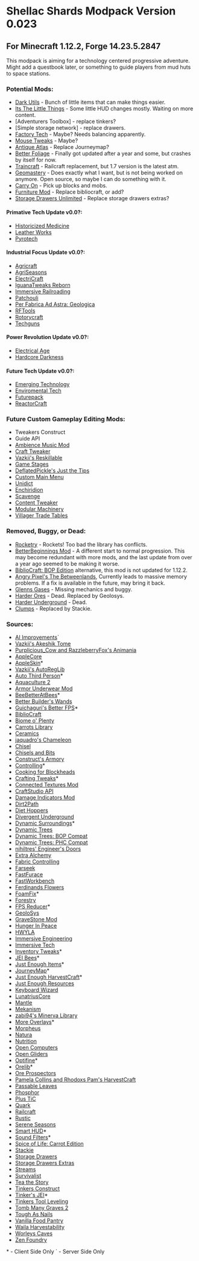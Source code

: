 # Shellac Shards Modpack Version 0.023
## For Minecraft 1.12.2, Forge 14.23.5.2847
This modpack is aiming for a technology centered progressive adventure. Might add a questbook later, or something to guide players from mud huts to space stations.


### Potential Mods:
- [Dark Utils](https://www.curseforge.com/minecraft/mc-mods/dark-utilities) - Bunch of little items that can make things easier.
- [Its The Little Things](https://www.curseforge.com/minecraft/mc-mods/its-the-little-things) - Some little HUD changes mostly. Waiting on more content.
- [Adventurers Toolbox] - replace tinkers?
- [Simple storage network] - replace drawers.
- [Factory Tech](https://www.curseforge.com/minecraft/mc-mods/factory-tech) - Maybe? Needs balancing apparently.
- [Mouse Tweaks](https://www.curseforge.com/minecraft/mc-mods/mouse-tweaks) - Maybe?
- [Antique Atlas](https://www.curseforge.com/minecraft/mc-mods/antique-atlas) - Replace Journeymap?
- [Better Foliage](https://www.curseforge.com/minecraft/mc-mods/better-foliage) - Finally got updated after a year and some, but crashes by itself for now.
- [Traincraft](http://traincraft-mod.com/wordpress/about/) - Railcraft replacement, but 1.7 version is the latest atm.
- [Geomastery](https://github.com/JayAvery/geomastery) - Does exactly what I want, but is not being worked on anymore. Open source, so maybe I can do something with it.
- [Carry On](https://www.curseforge.com/minecraft/mc-mods/carry-on) - Pick up blocks and mobs.
- [Furniture Mod](https://mrcrayfish.com/mods?id=cfm) - Replace bibliocraft, or add?
- [Storage Drawers Unlimited](https://www.curseforge.com/minecraft/mc-mods/storage-drawers-unlimited) - Replace storage drawers extras?
#### Primative Tech Update v0.0?:
- [Historicized Medicine](https://www.curseforge.com/minecraft/mc-mods/historicized-medicine)
- [Leather Works](https://www.curseforge.com/minecraft/mc-mods/leather-works)
- [Pyrotech](https://www.curseforge.com/minecraft/mc-mods/pyrotech)
#### Industrial Focus Update v0.0?:
- [Agricraft](https://www.curseforge.com/minecraft/mc-mods/agricraft)
- [AgriSeasons](https://www.curseforge.com/minecraft/mc-mods/agriseasons)
- [ElectriCraft](https://www.curseforge.com/minecraft/mc-mods/electricraft)
- [IguanaTweaks Reborn](https://www.curseforge.com/minecraft/mc-mods/iguanatweaks-reborn)
- [Immersive Railroading](https://www.curseforge.com/minecraft/mc-mods/immersive-railroading)
- [Patchouli](https://www.curseforge.com/minecraft/mc-mods/patchouli)
- [Per Fabrica Ad Astra: Geologica](https://www.curseforge.com/minecraft/mc-mods/per-fabrica-ad-astra-geologica)
- [RFTools](https://www.curseforge.com/minecraft/mc-mods/rftools)
- [Rotorycraft](https://www.curseforge.com/minecraft/mc-mods/rotarycraft)
- [Techguns](https://www.curseforge.com/minecraft/mc-mods/techguns)
#### Power Revolution Update v0.0?:
- [Electrical Age](https://www.curseforge.com/minecraft/mc-mods/electrical-age)
- [Hardcore Darkness](https://www.curseforge.com/minecraft/mc-mods/hardcore-darkness)
#### Future Tech Update v0.0?:
- [Emerging Technology](https://www.curseforge.com/minecraft/mc-mods/emerging-technology-hydroponics)
- [Enviromental Tech](https://www.curseforge.com/minecraft/mc-mods/environmental-tech)
- [Futurepack](https://www.curseforge.com/minecraft/mc-mods/futurepack)
- [ReactorCraft](https://www.curseforge.com/minecraft/mc-mods/reactorcraft)


### Future Custom Gameplay Editing Mods:
- Tweakers Construct
- Guide API
- [Ambience Music Mod](https://www.curseforge.com/minecraft/mc-mods/ambience-music-mod/files)
- [Craft Tweaker](https://www.curseforge.com/minecraft/mc-mods/crafttweaker)
- [Vazkii's Reskillable](https://www.curseforge.com/minecraft/mc-mods/reskillable)
- [Game Stages](https://www.curseforge.com/minecraft/mc-mods/game-stages)
- [DeflatedPickle's Just the Tips](https://www.curseforge.com/minecraft/mc-mods/justthetips)
- [Custom Main Menu](https://www.curseforge.com/minecraft/mc-mods/custom-main-menu)
- [Unidict](https://www.curseforge.com/minecraft/mc-mods/unidict)
- [Enchiridion](https://www.curseforge.com/minecraft/mc-mods/enchiridion)
- [Scavenge](https://www.curseforge.com/minecraft/mc-mods/scavenge)
- [Content Tweaker](https://www.curseforge.com/minecraft/mc-mods/contenttweaker)
- [Modular Machinery](https://www.curseforge.com/minecraft/mc-mods/modular-machinery)
- [Villager Trade Tables](https://www.curseforge.com/minecraft/mc-mods/villager-trade-tables)


### Removed, Buggy, or Dead:
- [Rocketry](https://www.curseforge.com/minecraft/mc-mods/advanced-rocketry) - Rockets! Too bad the library has conflicts.
- [BetterBeginnings Mod](https://www.curseforge.com/minecraft/mc-mods/betterbeginnings-mod) - A different start to normal progression. This may become redundant with more mods, and the last update from over a year ago seemed to be making it worse.
- [BiblioCraft: BOP Edition](https://www.curseforge.com/minecraft/mc-mods/bibliocraft-bibliowoods-biomes-oplenty-edition) alternative, this mod is not updated for 1.12.2.
- [Angry Pixel's The Betweenlands](https://www.curseforge.com/minecraft/mc-mods/angry-pixel-the-betweenlands-mod), Currently leads to massive memory problems. If a fix is available in the future, may bring it back.
- [Glenns Gases](https://www.curseforge.com/minecraft/mc-mods/glenns-gases) - Missing mechanics and buggy.
- [Harder Ores](https://www.curseforge.com/minecraft/mc-mods/harder-ores) - Dead. Replaced by Geolosys.
- [Harder Underground](https://www.curseforge.com/minecraft/mc-mods/harder-underground) - Dead.
- [Clumps](https://www.curseforge.com/minecraft/mc-mods/clumps) - Replaced by Stackie.


### Sources:
- [AI Improvements](https://www.curseforge.com/minecraft/mc-mods/ai-improvements)`
- [Vazkii's Akeshik Tome](https://www.curseforge.com/minecraft/mc-mods/akashic-tome)
- [Purplicious_Cow and RazzleberryFox's Animania](https://www.curseforge.com/minecraft/mc-mods/animania)
- [AppleCore](https://www.curseforge.com/minecraft/mc-mods/applecore)
- [AppleSkin](https://www.curseforge.com/minecraft/mc-mods/appleskin)*
- [Vazkii's AutoRegLib](https://www.curseforge.com/minecraft/mc-mods/autoreglib)
- [Auto Third Person](https://www.curseforge.com/minecraft/mc-mods/auto-third-person)*
- [Aquaculture 2](https://www.curseforge.com/minecraft/mc-mods/aquaculture)
- [Armor Underwear Mod](https://www.curseforge.com/minecraft/mc-mods/armor-underwear-mod)
- [BeeBetterAtBees](https://www.curseforge.com/minecraft/mc-mods/beebetteratbees)*
- [Better Builder's Wands](https://www.curseforge.com/minecraft/mc-mods/better-builders-wands)
- [Guichaguri's Better FPS](https://www.curseforge.com/minecraft/mc-mods/betterfps)*
- [BiblioCraft](https://www.curseforge.com/minecraft/mc-mods/bibliocraft)
- [Biome o' Plenty](https://www.curseforge.com/minecraft/mc-mods/biomes-o-plenty)
- [Carrots Library](https://www.curseforge.com/minecraft/mc-mods/carrots-lib)
- [Ceramics](https://www.curseforge.com/minecraft/mc-mods/ceramics)
- [jaquadro's Chameleon](https://www.curseforge.com/minecraft/mc-mods/chameleon)
- [Chisel](https://www.curseforge.com/minecraft/mc-mods/chisel)
- [Chisels and Bits](https://www.curseforge.com/minecraft/mc-mods/chisels-bits)
- [Construct's Armory](https://www.curseforge.com/minecraft/mc-mods/constructs-armory)
- [Controlling](https://www.curseforge.com/minecraft/mc-mods/controlling)*
- [Cooking for Blockheads](https://www.curseforge.com/minecraft/mc-mods/cooking-for-blockheads)
- [Crafting Tweaks](https://www.curseforge.com/minecraft/mc-mods/crafting-tweaks)*
- [Connected Textures Mod](https://www.curseforge.com/minecraft/mc-mods/ctm)
- [CraftStudio API](https://www.curseforge.com/minecraft/mc-mods/craftstudio-api)
- [Damage Indicators Mod](https://www.curseforge.com/minecraft/mc-mods/damage-indicators-mod)
- [Dirt2Path](https://www.curseforge.com/minecraft/mc-mods/dirt2path)
- [Diet Hoppers](https://www.curseforge.com/minecraft/mc-mods/diet-hoppers)
- [Divergent Underground](https://www.curseforge.com/minecraft/mc-mods/divergent-underground)
- [Dynamic Surroundings](https://www.curseforge.com/minecraft/mc-mods/dynamic-surroundings)*
- [Dynamic Trees](https://www.curseforge.com/minecraft/mc-mods/dynamictrees)
- [Dynamic Trees: BOP Compat](https://www.curseforge.com/minecraft/mc-mods/dtbop)
- [Dynamic Trees: PHC Compat](https://www.curseforge.com/minecraft/mc-mods/dtphc)
- [nihiltres' Engineer's Doors](https://www.curseforge.com/minecraft/mc-mods/engineers-doors)
- [Extra Alchemy](https://www.curseforge.com/minecraft/mc-mods/extra-alchemy)
- [Fabric Controlling](https://www.curseforge.com/minecraft/mc-mods/fabric-controlling)
- [Farseek](https://www.curseforge.com/minecraft/mc-mods/farseek)
- [FastFurace](https://www.curseforge.com/minecraft/mc-mods/fastfurnace)
- [FastWorkbench](https://www.curseforge.com/minecraft/mc-mods/fastworkbench)
- [Ferdinands Flowers](https://www.curseforge.com/minecraft/mc-mods/ferdinands-flowers)
- [FoamFix](https://www.curseforge.com/minecraft/mc-mods/foamfix-optimization-mod)*
- [Forestry](https://www.curseforge.com/minecraft/mc-mods/forestry)
- [FPS Reducer](https://www.curseforge.com/minecraft/mc-mods/fps-reducer)*
- [GeoloSys](https://www.curseforge.com/minecraft/mc-mods/geolosys)
- [GraveStone Mod](https://www.curseforge.com/minecraft/mc-mods/gravestone-mod)
- [Hunger In Peace](https://www.curseforge.com/minecraft/mc-mods/hunger-in-peace)
- [HWYLA](https://www.curseforge.com/minecraft/mc-mods/hwyla)
- [Immersive Engineering](https://www.curseforge.com/minecraft/mc-mods/immersive-engineering)
- [Immersive Tech](https://www.curseforge.com/minecraft/mc-mods/immersive-tech)
- [Inventory Tweaks](https://www.curseforge.com/minecraft/mc-mods/inventory-tweaks)*
- [JEI Bees](https://www.curseforge.com/minecraft/mc-mods/jei-bees)*
- [Just Enough Items](https://www.curseforge.com/minecraft/mc-mods/jei)*
- [JourneyMap](https://www.curseforge.com/minecraft/mc-mods/journeymap)*
- [Just Enough HarvestCraft](https://www.curseforge.com/minecraft/mc-mods/just-enough-harvestcraft)*
- [Just Enough Resources](https://www.curseforge.com/minecraft/mc-mods/just-enough-resources-jer)
- [Keyboard Wizard](https://www.curseforge.com/minecraft/mc-mods/keyboard-wizard)
- [LunatriusCore](https://www.curseforge.com/minecraft/mc-mods/lunatriuscore)
- [Mantle](https://www.curseforge.com/minecraft/mc-mods/mantle)
- [Mekanism](https://www.curseforge.com/minecraft/mc-mods/mekanism)
- [zabi94's Minerva Library](https://www.curseforge.com/minecraft/mc-mods/minerva-library)
- [More Overlays](https://www.curseforge.com/minecraft/mc-mods/more-overlays)*
- [Morpheus](https://www.curseforge.com/minecraft/mc-mods/morpheus)
- [Natura](https://www.curseforge.com/minecraft/mc-mods/natura)
- [Nutrition](https://github.com/WesCook/Nutrition)
- [Open Computers](https://www.curseforge.com/minecraft/mc-mods/opencomputers)
- [Open Gliders](https://www.curseforge.com/minecraft/mc-mods/open-glider)
- [Optifine](https://optifine.net/home)*
- [Orelib](https://www.curseforge.com/minecraft/mc-mods/orelib)*
- [Ore Prospectors](https://www.curseforge.com/minecraft/mc-mods/ore-prospectors)
- [Pamela Collins and Rhodoxs Pam's HarvestCraft](https://www.curseforge.com/minecraft/mc-mods/pams-harvestcraft)
- [Passable Leaves](https://www.curseforge.com/minecraft/mc-mods/passable-leaves)
- [Phosphor](https://www.curseforge.com/minecraft/mc-mods/phosphor)
- [Plus TiC](https://www.curseforge.com/minecraft/mc-mods/plustic)
- [Quark](https://www.curseforge.com/minecraft/mc-mods/quark)
- [Railcraft](https://www.curseforge.com/minecraft/mc-mods/railcraft)
- [Rustic](https://www.curseforge.com/minecraft/mc-mods/rustic)
- [Serene Seasons](https://www.curseforge.com/minecraft/mc-mods/serene-seasons)
- [Smart HUD](https://www.curseforge.com/minecraft/mc-mods/smart-hud)*
- [Sound Filters](https://www.curseforge.com/minecraft/mc-mods/sound-filters)*
- [Spice of Life: Carrot Edition](https://www.curseforge.com/minecraft/mc-mods/spice-of-life-carrot-edition)
- [Stackie](https://www.curseforge.com/minecraft/mc-mods/stackie)
- [Storage Drawers](https://www.curseforge.com/minecraft/mc-mods/storage-drawers)
- [Storage Drawers Extras](https://www.curseforge.com/minecraft/mc-mods/storage-drawers-extras)
- [Streams](https://www.curseforge.com/minecraft/mc-mods/streams)
- [Survivalist](https://www.curseforge.com/minecraft/mc-mods/survivalist)
- [Tea the Story](https://www.curseforge.com/minecraft/mc-mods/tea-the-story)
- [Tinkers Construct](https://www.curseforge.com/minecraft/mc-mods/tinkers-construct)
- [Tinker's JEI](https://www.curseforge.com/minecraft/mc-mods/tinkers-jei)*
- [Tinkers Tool Leveling](https://www.curseforge.com/minecraft/mc-mods/tinkers-tool-leveling)
- [Tomb Many Graves 2](https://www.curseforge.com/minecraft/mc-mods/tomb-many-graves-2)
- [Tough As Nails](https://www.curseforge.com/minecraft/mc-mods/agriseasons/download)
- [Vanilla Food Pantry](https://www.curseforge.com/minecraft/mc-mods/vanillafoodpantry-mod)
- [Waila Harvestability](https://www.curseforge.com/minecraft/mc-mods/waila-harvestability)
- [Worleys Caves](https://www.curseforge.com/minecraft/mc-mods/worleys-caves)
- [Zen Foundry](https://www.curseforge.com/minecraft/mc-mods/zen-foundry)


\* \- Client Side Only
\` \- Server Side Only

